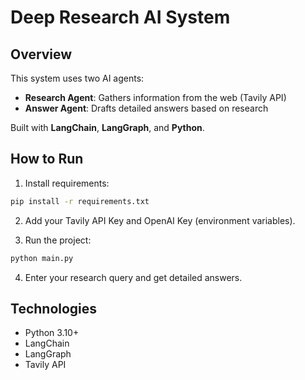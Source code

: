 # Deep Research AI System

## Overview
This system uses two AI agents:
- **Research Agent**: Gathers information from the web (Tavily API)
- **Answer Agent**: Drafts detailed answers based on research

Built with **LangChain**, **LangGraph**, and **Python**.

## How to Run

1. Install requirements:
```bash
pip install -r requirements.txt
```

2. Add your Tavily API Key and OpenAI Key (environment variables).

3. Run the project:
```bash
python main.py
```

4. Enter your research query and get detailed answers.

## Technologies
- Python 3.10+
- LangChain
- LangGraph
- Tavily API